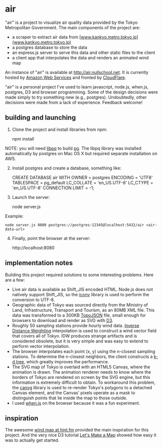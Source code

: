air
===

"air" is a project to visualize air quality data provided by the Tokyo Metropolitan
Government. The main components of the project are:
   * a scraper to extract air data from [www.kankyo.metro.tokyo.jp](www.kankyo.metro.tokyo.jp)
   * a postgres database to store the data
   * an express.js server to serve this data and other static files to the client
   * a client app that interpolates the data and renders an animated wind map

An instance of "air" is available at http://air.nullschool.net. It is currently hosted
by [Amazon Web Services](http://aws.amazon.com) and fronted by
[CloudFlare](https://www.cloudflare.com).

"air" is a personal project I've used to learn javascript, node.js, when.js, postgres, D3
and browser programming. Some of the design decisions were made simply to try something new
(e.g., postgres). Undoubtedly, other decisions were made from a lack of experience. Feedback
welcome!

building and launching
----------------------

1. Clone the project and install libraries from npm:

    npm install

NOTE: you will need [libpq](http://www.postgresql.org/docs/9.3/static/libpq.html) to
build [pg](https://github.com/brianc/node-postgres). The libpq library was installed
automatically by postgres on Mac OS X but required separate installation on AWS.

2. Install postgres and create a database, something like:

    CREATE DATABASE air
      WITH OWNER = postgres
           ENCODING = 'UTF8'
           TABLESPACE = pg_default
           LC_COLLATE = 'en_US.UTF-8'
           LC_CTYPE = 'en_US.UTF-8'
           CONNECTION LIMIT = -1;

3. Launch the server:

    node server.js <port> <postgres-connection-string> <air-data-url>

Example:

    node server.js 8080 postgres://postgres:12345@localhost:5432/air <air-data-url>

4. Finally, point the browser at the server:

    http://localhost:8080

implementation notes
--------------------

Building this project required solutions to some interesting problems. Here are a few:

   * Live air data is available as Shift_JIS encoded HTML. Node.js does not natively
     support Shift_JIS, so the [iconv](https://github.com/bnoordhuis/node-iconv) library
     is used to perform the conversion to UTF-8.
   * Geographic data of Tokyo was sourced directly from the Ministry of Land,
     Infrastructure, Transport and Tourism, as an 80MB XML file. This data was transformed
     to a 300KB [TopoJSON](https://github.com/mbostock/topojson) file, small
     enough for browsers to download and render as SVG with [D3](http://d3js.org/).
   * Roughly 50 sampling stations provide hourly wind data.
     [Inverse Distance Weighting](http://en.wikipedia.org/wiki/Inverse_distance_weighting)
     interpolation is used to construct a wind vector field that covers all of Tokyo. IDW
     produces strange artifacts and is considered obsolete, but it is very simple and was
     easy to extend to perform vector interpolation.
   * The browser interpolates each point (x, y) using the n-closest sampling stations. To
     determine the n-closest neighbors, the client constructs a [k-d tree](
     http://en.wikipedia.org/wiki/K-d_tree), which greatly improves the performance.
   * The SVG map of Tokyo is overlaid with an HTML5 Canvas, where the animation is drawn.
     The animation renderer needs to know where the borders of Tokyo are rendered
     on screen by the SVG engine, but this information is extremely difficult to obtain.
     To workaround this problem, the [canvg](http://code.google.com/p/canvg/) library
     is used to re-render Tokyo's polygons to a detached Canvas element, and the Canvas'
     pixels operate as a mask to distinguish points that lie inside the map to those
     outside.
   * I used [when.js](https://github.com/cujojs/when) on the browser because it was a fun
     experiment.

inspiration
-----------

The awesome [wind map at hint.fm](http://hint.fm/wind/) provided the main inspiration for
this project. And the very nice D3 tutorial [Let's Make a Map](http://bost.ocks.org/mike/map/)
showed how easy it was to actually get started.
